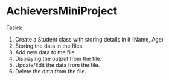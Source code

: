 # AchieversMiniProject

Tasks:

  1. Create a Student class with storing details in it (Name, Age)
  2. Storing the data in the files.
  3. Add new data to the file.
  4. Displaying the output from the file.
  5. Update/Edit the data from the file.
  6. Delete the data from the file.
